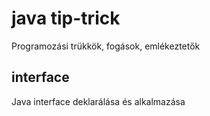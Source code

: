 # java tip-trick

Programozási trükkök, fogások, emlékeztetők

## interface
Java interface deklarálása és alkalmazása

